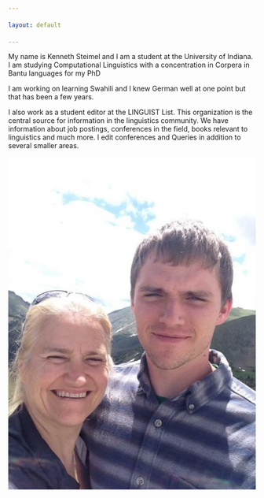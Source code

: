 ```yaml
---

layout: default

---
```


My name is Kenneth Steimel and I am a student at the University of Indiana. I am studying Computational Linguistics with a concentration in Corpera in Bantu languages for my PhD

I am working on learning Swahili and I knew German well at one point but that has been a few years.

I also work as a student editor at the LINGUIST List. This organization is the central source for information in the linguistics community. We have information about job postings, conferences in the field, books relevant to linguistics and much more. I edit conferences and Queries in addition to several smaller areas.<br>

![Personal Picture](assets/images/Pic.jpg "My mom and I.")


